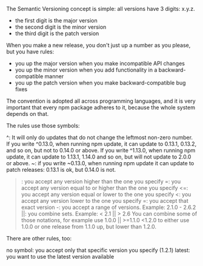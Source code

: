 The Semantic Versioning concept is simple: all versions have 3 digits: x.y.z.

* the first digit is the major version
* the second digit is the minor version
* the third digit is the patch version

When you make a new release, you don't just up a number as you please, but you have rules:

* you up the major version when you make incompatible API changes
* you up the minor version when you add functionality in a backward-compatible manner
* you up the patch version when you make backward-compatible bug fixes

The convention is adopted all across programming languages, and it is very important that every npm package adheres to it, because the whole system depends on that.

The rules use those symbols:

^: It will only do updates that do not change the leftmost non-zero number. If you write ^0.13.0, when running npm update, it can update to 0.13.1, 0.13.2, and so on, but not to 0.14.0 or above. If you write ^1.13.0, when running npm update, it can update to 1.13.1, 1.14.0 and so on, but will not update to 2.0.0 or above.
~: if you write ~0.13.0, when running npm update it can update to patch releases: 0.13.1 is ok, but 0.14.0 is not.
>: you accept any version higher than the one you specify
>=: you accept any version equal to or higher than the one you specify
<=: you accept any version equal or lower to the one you specify
<: you accept any version lower to the one you specify
=: you accept that exact version
-: you accept a range of versions. Example: 2.1.0 - 2.6.2
||: you combine sets. Example: < 2.1 || > 2.6
You can combine some of those notations, for example use 1.0.0 || >=1.1.0 <1.2.0 to either use 1.0.0 or one release from 1.1.0 up, but lower than 1.2.0.

There are other rules, too:

no symbol: you accept only that specific version you specify (1.2.1)
latest: you want to use the latest version available